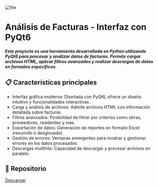 
![file](https://github.com/user-attachments/assets/1bfb27e7-02c9-4ac4-8e13-8579b5479184)


# Análisis de Facturas - Interfaz con PyQt6

##### Este proyecto es una herramienta desarrollada en Python utilizando PyQt6 para procesar y analizar datos de facturas. Permite cargar archivos HTML, aplicar filtros avanzados y realizar descargas de datos en formatos específicos.

## 📋 Características principales
* Interfaz gráfica moderna: Diseñada con PyQt6, ofrece un diseño intuitivo y funcionalidades interactivas.
* Carga y análisis de archivos: Admite archivos HTML con información detallada sobre facturas.
* Filtros avanzados: Posibilidad de filtrar por criterios como obras, proveedores, residentes y más.
* Exportación de datos: Generación de reportes en formato Excel (resumido o desglosado).
* Gestión de errores: Ventanas emergentes para mostrar y gestionar errores en los datos procesados.
* Descargas multihilo: Capacidad de descargar y procesar archivos en paralelo.

## 📂 Repositorio

[Descargar](https://mega.nz/folder/76ICAIBT#vHEpIoWe4oY78Kd_iGU8Bw)
